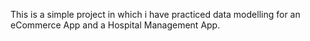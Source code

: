 This is a simple project in which i have practiced data modelling for an eCommerce App and a Hospital Management App.
